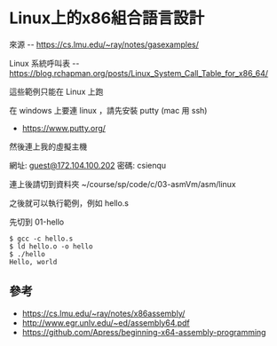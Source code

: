 # Linux上的x86組合語言設計

來源 -- https://cs.lmu.edu/~ray/notes/gasexamples/

Linux 系統呼叫表 -- https://blog.rchapman.org/posts/Linux_System_Call_Table_for_x86_64/

這些範例只能在 Linux 上跑

在 windows 上要連 linux ，請先安裝 putty (mac 用 ssh)

* https://www.putty.org/

然後連上我的虛擬主機

網址: guest@172.104.100.202
密碼: csienqu

連上後請切到資料夾 ~/course/sp/code/c/03-asmVm/asm/linux

之後就可以執行範例，例如 hello.s

先切到 01-hello

```
$ gcc -c hello.s
$ ld hello.o -o hello
$ ./hello
Hello, world
```

## 參考


* https://cs.lmu.edu/~ray/notes/x86assembly/
* http://www.egr.unlv.edu/~ed/assembly64.pdf
* https://github.com/Apress/beginning-x64-assembly-programming